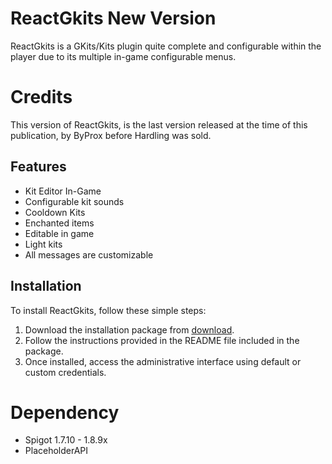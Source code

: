 # ReactGkits New Version

ReactGkits is a GKits/Kits plugin quite complete and configurable within the player due to its multiple in-game configurable menus.

# Credits

This version of ReactGkits, is the last version released at the time of this publication, by ByProx before Hardling was sold.

## Features

- Kit Editor In-Game
- Configurable kit sounds
- Cooldown Kits
- Enchanted items
- Editable in game
- Light kits
- All messages are customizable

## Installation

To install ReactGkits, follow these simple steps:

1. Download the installation package from [download](https://github.com/Nowacho/ReactGkits/releases).
2. Follow the instructions provided in the README file included in the package.
3. Once installed, access the administrative interface using default or custom credentials.

# Dependency
- Spigot 1.7.10 - 1.8.9x
- PlaceholderAPI
